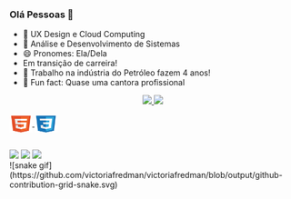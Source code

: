 ### Olá Pessoas 🌈

- 🔭 UX Design e Cloud Computing
- 📖 Análise e Desenvolvimento de Sistemas
- 😄 Pronomes: Ela/Dela
- Em transição de carreira!
- 🚢 Trabalho na indústria do Petróleo fazem 4 anos!
- 🎤 Fun fact: Quase uma cantora profissional



<div align="center">
  <a href="https://github.com/victoriafredman">
  <img height="150em" src="https://github-readme-stats.vercel.app/api?username=victoriafredman&show_icons=true&theme=radical"/>
  <img height="150em" src="https://github-readme-stats.vercel.app/api/top-langs/?username=victoriafredman&layout=compact&langs_count=7&theme=radical"/>
</div>
  
  <div style="display: inline_block"><br>
  <img align="center" alt="Victoria-HTML" height="30" width="40" src="https://raw.githubusercontent.com/devicons/devicon/master/icons/html5/html5-original.svg">
  <img align="center" alt="Victoria-CSS" height="30" width="40" src="https://raw.githubusercontent.com/devicons/devicon/master/icons/css3/css3-original.svg">
  
</div>

  ##
 
<div> 
  <a href="https://instagram.com/victoriafredman" target="_blank"> <img src="https://img.shields.io/badge/-Instagram-%23E4405F?style=for-the-badge&logo=instagram&logoColor=white"></a>
  <a href = "mailto:vitoriafredman@gmail.com" target="_blank"> <img src="https://img.shields.io/badge/-Gmail-%23333?style=for-the-badge&logo=gmail&logoColor=white" target="_blank"></a>
  <a href="https://www.linkedin.com/in/vit%C3%B3ria-fredman-39140513a" target="_blank"> <img src="https://img.shields.io/badge/-LinkedIn-%230077B5?style=for-the-badge&logo=linkedin&logoColor=white"></a> 
 </div>
 
 <div>
 ![snake gif](https://github.com/victoriafredman/victoriafredman/blob/output/github-contribution-grid-snake.svg)
 </div>

